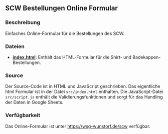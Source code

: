 ## SCW Bestellungen Online Formular

### Beschreibung
Einfaches Online-Formular für die Bestellungen des SCW.

### Dateien
- **[index.html](formular.html)**: Enthält das HTML-Formular für die Shirt- und Badekappen-Bestellungen.

### Source
Der Source-Code ist in HTML und JavaScript geschrieben. Das eigentliche html Formular ist in der Datei `src/index.html` enthalten. Die JavaScript-Datei `src/script.js` enthält die Validierungsfunktionen und sorgt für das Handling der Daten in Google Sheets.

### Verfügbarkeit
Das Online-Formular ist unter https://wsg-wunstorf.de/scw verfügbar.
